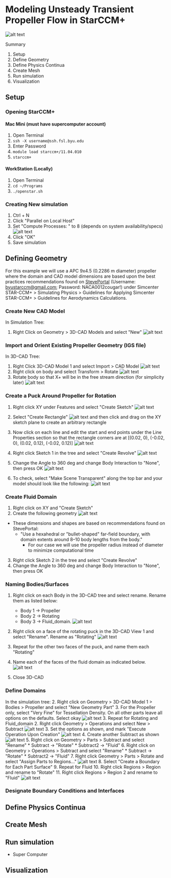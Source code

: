 # Modeling Unsteady Transient Propeller Flow in StarCCM+

![alt text](./NEW.png "Resampled Volumetric Vorticity")

Summary
1. Setup
2. Define Geometry
2. Define Physics Continua
3. Create Mesh
4. Run simulation
5. Visualization

## Setup
### Opening StarCCM+
#### Mac Mini (must have supercomputer account)
1. Open Terminal
2. `ssh -X username@ssh.fsl.byu.edu`
3. Enter Password
4. `module load starccm+/11.04.010`
5. `starccm+`


#### WorkStation (Locally)
1. Open Terminal
2. `cd ~/Programs`
3. `./openstar.sh`

### Creating New simulation
1. Ctrl + N
2. Click "Parallel on Local Host"
3. Set "Compute Processes: " to 8 (depends on system availability/specs)
![alt text](./New_Sim.png "New Simu2lation Setup")
4. Click "OK"
5. Save simulation

## Defining Geometry
For this example we will use a APC 9x4.5 (0.2286 m diameter) propeller where the domain and CAD model dimensions are based upon the best practices recommendations found on [StevePortal](https://documentation.thesteveportal.plm.automation.siemens.com/starccmplus_latest_en/index.html?param=Vww8R&authLoc=https://thesteveportal.plm.automation.siemens.com/AuthoriseRedirect#page/STARCCMP%2FGUID-CE924D58-F9EE-4029-ABAF-B3DC4436F548%3Den%3D.html%23) (Username: byustarccm@gmail.com; Password: NACA0012cougar!) under Simcenter STAR-CCM+ > Simulating Physics > Guidelines for Applying Simcenter STAR-CCM+ > Guidelines for Aerodynamics Calculations.

[comment]: <> (* "Use a hexahedral or "bullet-shaped" far-field boundary, with domain extents around 8–10 body lengths from the body.")

### Create New CAD Model
In Simulation Tree:
1.  Right Click on Geometry > 3D-CAD Models and select "New"
![alt text](./New_CAD.png "New CAD Model")

### Import and Orient Existing Propeller Geometry (IGS file)
In 3D-CAD Tree:
1. Right Click 3D-CAD Model 1 and select Import > CAD Model
 ![alt text](./CAD.png "New CAD Model")
3. Right click on body and select Transform > Rotate
![alt text](./Rotate.png "New CAD Model")
4. Rotate body so that X+ will be in the free stream direction (for simplicity later)
![alt text](./Rotation.png "New CAD Model")

### Create a Puck Around Propeller for Rotation

1. Right click XY under Features and select "Create Sketch"
![alt text](./Create_Sketch.png "New CAD Model")
2. Select "Create Rectangle" ![alt text](./Create_Rec.png "New CAD Model") and then click and drag on the XY sketch plane to create an arbitrary rectangle

3. Now click on each line and edit the start and end points under the Line Properties section so that the rectangle corners are at [(0.02, 0), (-0.02, 0), (0.02, 0.12), (-0.02, 0.12)]
![alt text](./Lines2.png "New CAD Model")
4. Right click Sketch 1 in the tree and select "Create Revolve"
![alt text](./Create_Rev.png "New CAD Model")
5. Change the Angle to 360 deg and change Body Interaction to "None", then press OK
![alt text](./Revolve.png "New CAD Model")
6. To check, select "Make Scene Transparent" along the top bar and your model should look like the following:
![alt text](./Check1.png "New CAD Model")

### Create Fluid Domain
1. Right click on XY and "Create Sketch"
2. Create the following geometry
![alt text](./Fluid_domain.png "New CAD Model")
  * These dimensions and shapes are based on recommendations found on StevePortal:
      * "Use a hexahedral or "bullet-shaped" far-field boundary, with domain extents around 8–10 body lengths from the body."
        * For our case we will use the propeller radius instead of diameter to minimize computational time
3. Right click Sketch 2 in the tree and select "Create Revolve"
4. Change the Angle to 360 deg and change Body Interaction to "None", then press OK

### Naming Bodies/Surfaces
1. Right click on each Body in the 3D-CAD tree and select rename. Rename them as listed below:

    * Body 1 -> Propeller
    * Body 2 -> Rotating
    * Body 3 -> Fluid_domain.
    ![alt text](./Rename.png "New CAD Model")
2. Right click on a face of the rotating puck in the 3D-CAD View 1 and select "Rename". Rename as "Rotating"
![alt text](./Name_faces.png "New CAD Model")
3. Repeat for the other two faces of the puck, and name them each "Rotating"
4. Name each of the faces of the fluid domain as indicated below.
![alt text](./Free.png "New CAD Model")
1. Close 3D-CAD

### Define Domains

In the simulation tree:
2. Right click on Geometry > 3D-CAD Model 1 > Bodies > Propeller and select "New Geometry Part"
3. For the Propeller only, select "Very Fine" for Tessellation Density.
On all other parts leave all options on the defaults. Select okay
![alt text](./Create_part.png "New CAD Model")
3. Repeat for Rotating and Fluid_domain
2. Right click Geometry > Operations and select New > Subtract
![alt text](./Subt.png "New CAD Model")
3. Set the options as shown, and mark "Execute Operation Upon Creation"
![alt text](./Subt2.png "New CAD Model")
4. Create another Subtract as shown
![alt text](./Subt3.png "New CAD Model")
5. Right click on Geometry > Parts > Subtract and select "Rename"
    * Subtract -> "Rotate"
    * Subtract2 -> "Fluid"
6. Right click on Geometry > Operations > Subtract and select "Rename"
    * Subtract -> "Rotate"
    * Subtract2 -> "Fluid"
7. Right click Geometry > Parts > Rotate and select "Assign Parts to Regions..."
![alt text](./Assign.png "New CAD Model")
8. Select "Create a Boundary for Each Part Surface"
9. Repeat for Fluid
10. Right click Regions > Region and rename to "Rotate"
11. Right click Regions > Region 2 and rename to "Fluid"
![alt text](./Name_assign.png "New CAD Model")



### Designate Boundary Conditions and Interfaces






## Define Physics Continua


## Create Mesh


## Run simulation
* Super Computer

## Visualization

